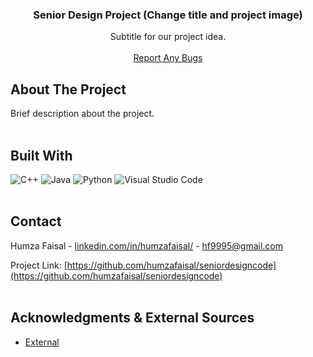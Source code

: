 <h3 align="center">Senior Design Project (Change title and project image)</h3>

<p align="center">
    Subtitle for our project idea.
  <br />
  <br />
  <a href="https://github.com/humzafaisal/seniordesigncode/issues">Report Any Bugs</a>
</p>

## About The Project

Brief description about the project.
<br/>
<br/>

## Built With
![C++](https://img.shields.io/badge/c++-%2300599C.svg?style=for-the-badge&logo=c%2B%2B&logoColor=white)
![Java](https://img.shields.io/badge/java-%23ED8B00.svg?style=for-the-badge&logo=openjdk&logoColor=white)
![Python](https://img.shields.io/badge/python-3670A0?style=for-the-badge&logo=python&logoColor=ffdd54)
![Visual Studio Code](https://img.shields.io/badge/Visual%20Studio%20Code-0078d7.svg?style=for-the-badge&logo=visual-studio-code&logoColor=white)
<br/>
<br/>

## Contact

Humza Faisal - [linkedin.com/in/humzafaisal/](https://www.linkedin.com/in/humzafaisal/) - [hf9995@gmail.com](mailto:hf9995@gmail.com)

Project Link: [https://github.com/humzafaisal/seniordesigncode](https://github.com/humzafaisal/seniordesigncode)
<br/>
<br/>

## Acknowledgments & External Sources

* [External](https://externallink.com/)
